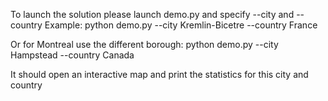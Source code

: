 To launch the solution please launch demo.py and specify --city and --country
Example: python demo.py --city Kremlin-Bicetre --country France

Or for Montreal use the different borough:
python demo.py --city Hampstead --country Canada

It should open an interactive map and print the statistics for this city
and country

